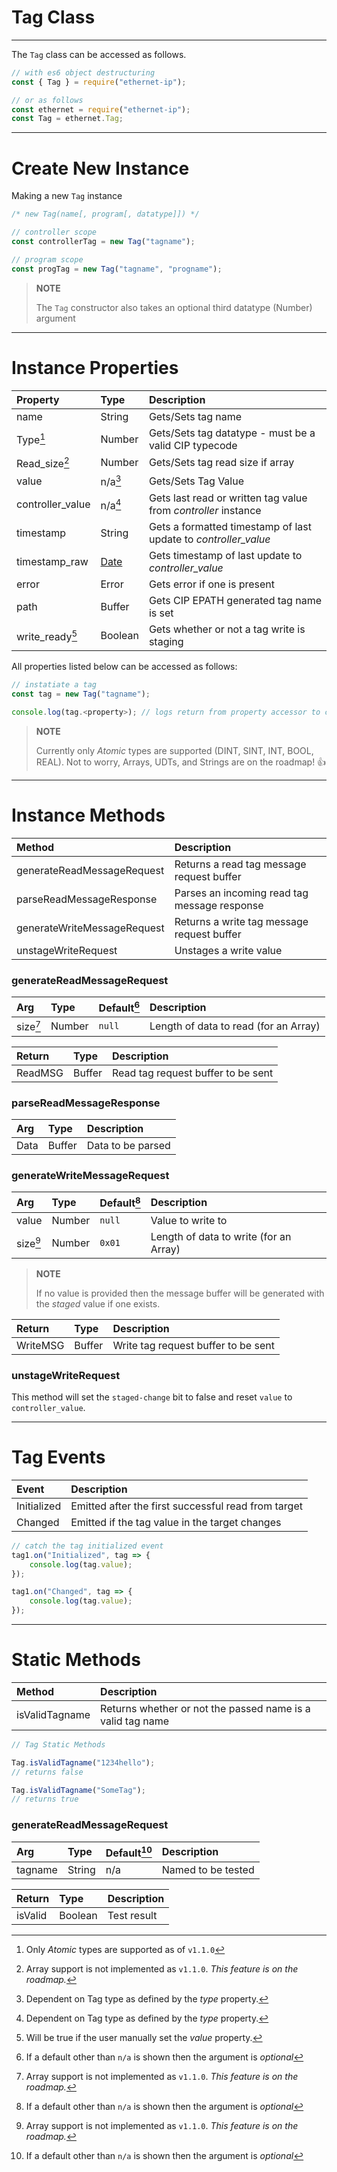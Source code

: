 # Tag Class

---

The `Tag` class can be accessed as follows.

```js
// with es6 object destructuring
const { Tag } = require("ethernet-ip");

// or as follows
const ethernet = require("ethernet-ip");
const Tag = ethernet.Tag;
```

---

# Create New Instance

Making a new `Tag` instance

```js
/* new Tag(name[, program[, datatype]]) */

// controller scope
const controllerTag = new Tag("tagname");

// program scope
const progTag = new Tag("tagname", "progname");
```

> **NOTE**
>
> The `Tag` constructor also takes an optional third datatype (Number) argument

---

# Instance Properties

| Property             | Type                                                                                          | Description                                                     |
| :------------------- | :-------------------------------------------------------------------------------------------- | :-------------------------------------------------------------- |
| name                 | String                                                                                        | Gets/Sets tag name                                              |
| Type[^first]         | Number                                                                                        | Gets/Sets tag datatype - must be a valid CIP typecode           |
| Read_size[^second]   | Number                                                                                        | Gets/Sets tag read size if array                                |
| value                | n/a[^third]                                                                                   | Gets/Sets Tag Value                                             |
| controller_value     | n/a[^third]                                                                                   | Gets last read or written tag value from _controller_ instance  |
| timestamp            | String                                                                                        | Gets a formatted timestamp of last update to _controller_value_ |
| timestamp_raw        | [Date](https://developer.mozilla.org/en-US/docs/Web/JavaScript/Reference/Global_Objects/Date) | Gets timestamp of last update to _controller_value_             |
| error                | Error                                                                                         | Gets error if one is present                                    |
| path                 | Buffer                                                                                        | Gets CIP EPATH generated tag name is set                        |
| write_ready[^fourth] | Boolean                                                                                       | Gets whether or not a tag write is staging                      |

All properties listed below can be accessed as follows:

```js
// instatiate a tag
const tag = new Tag("tagname");

console.log(tag.<property>); // logs return from property accessor to console
```

> **NOTE**
>
> Currently only _Atomic_ types are supported (DINT, SINT, INT, BOOL, REAL). Not to worry, Arrays, UDTs, and Strings are on the roadmap! 👍

---

# Instance Methods

| Method                      | Description                                  |
| :-------------------------- | :------------------------------------------- |
| generateReadMessageRequest  | Returns a read tag message request buffer    |
| parseReadMessageResponse    | Parses an incoming read tag message response |
| generateWriteMessageRequest | Returns a write tag message request buffer   |
| unstageWriteRequest         | Unstages a write value                       |

### generateReadMessageRequest

| Arg           | Type   | Default[^fifth] | Description                           |
| :------------ | :----- | :-------------- | :------------------------------------ |
| size[^second] | Number | `null`          | Length of data to read (for an Array) |

| Return  | Type   | Description                        |
| :------ | :----- | :--------------------------------- |
| ReadMSG | Buffer | Read tag request buffer to be sent |

### parseReadMessageResponse

| Arg  | Type   | Description       |
| :--- | :----- | :---------------- |
| Data | Buffer | Data to be parsed |

### generateWriteMessageRequest

| Arg           | Type   | Default[^fifth] | Description                            |
| :------------ | :----- | :-------------- | :------------------------------------- |
| value         | Number | `null`          | Value to write to                      |
| size[^second] | Number | `0x01`          | Length of data to write (for an Array) |

> **NOTE**
>
> If no value is provided then the message buffer will be generated with the _staged_ value if one exists.

| Return   | Type   | Description                         |
| :------- | :----- | :---------------------------------- |
| WriteMSG | Buffer | Write tag request buffer to be sent |

### unstageWriteRequest

This method will set the `staged-change` bit to false and reset `value` to `controller_value`.

---

# Tag Events

| Event       | Description                                         |
| :---------- | :-------------------------------------------------- |
| Initialized | Emitted after the first successful read from target |
| Changed     | Emitted if the tag value in the target changes      |

```js
// catch the tag initialized event
tag1.on("Initialized", tag => {
    console.log(tag.value);
});

tag1.on("Changed", tag => {
    console.log(tag.value);
});
```

---

# Static Methods

| Method         | Description                                                |
| :------------- | :--------------------------------------------------------- |
| isValidTagname | Returns whether or not the passed name is a valid tag name |

```js
// Tag Static Methods

Tag.isValidTagname("1234hello");
// returns false

Tag.isValidTagname("SomeTag");
// returns true
```

### generateReadMessageRequest

| Arg     | Type   | Default[^fifth] | Description        |
| :------ | :----- | :-------------- | :----------------- |
| tagname | String | n/a             | Named to be tested |

| Return  | Type    | Description |
| :------ | :------ | :---------- |
| isValid | Boolean | Test result |

[^first]: Only _Atomic_ types are supported as of `v1.1.0`
[^second]: Array support is not implemented as `v1.1.0`. _This feature is on the roadmap._
[^third]: Dependent on Tag type as defined by the _type_ property.
[^fourth]: Will be true if the user manually set the _value_ property.
[^fifth]: If a default other than `n/a` is shown then the argument is _optional_
